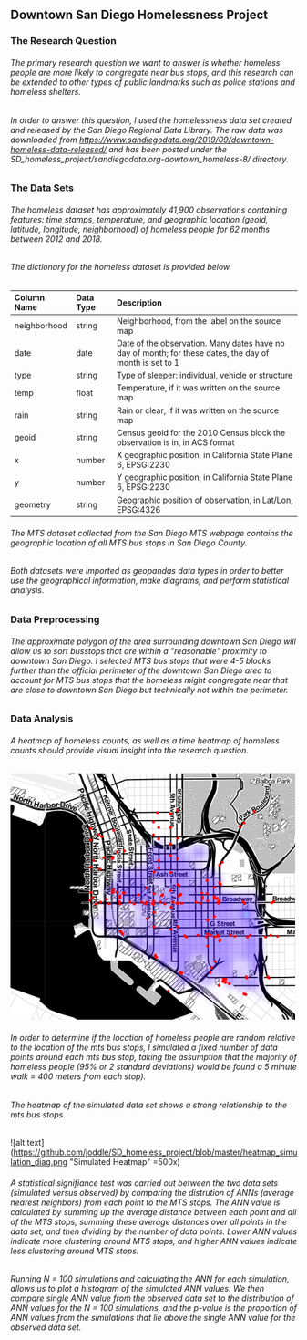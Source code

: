 ## Downtown San Diego Homelessness Project

### The Research Question
###### The primary research question we want to answer is whether homeless people are more likely to congregate near bus stops, and this research can be extended to other types of public landmarks such as police stations and homeless shelters.

###### In order to answer this question, I used the homelessness data set created and released by the San Diego Regional Data Library. The raw data was downloaded from https://www.sandiegodata.org/2019/09/downtown-homeless-data-released/ and has been posted under the SD_homeless_project/sandiegodata.org-dowtown_homeless-8/ directory.

### The Data Sets
###### The homeless dataset has approximately 41,900 observations containing features: time stamps, temperature, and geographic location (geoid, latitude, longitude, neighborhood) of homeless people for 62 months between 2012 and 2018. 

###### The dictionary for the homeless dataset is provided below.

| Column Name   | Data Type     | Description |
|:------------- |:------------- |:----- |
| neighborhood  | string        | Neighborhood, from the label on the source map |
| date          | date          | Date of the observation. Many dates have no day of month; for these dates, the day of month is set to 1 |
| type          | string        | Type of sleeper: individual, vehicle or structure  |
| temp          | float         | Temperature, if it was written on the source map   |
| rain          | string        | Rain or clear, if it was written on the source map |
| geoid         | string        | Census geoid for the 2010 Census block the observation is in, in ACS format |
| x             | number        | X geographic position, in California State Plane 6, EPSG:2230|
| y             | number        | Y geographic position, in California State Plane 6, EPSG:2230|
| geometry      | string        | Geographic position of observation, in Lat/Lon, EPSG:4326 |


###### The MTS dataset collected from the San Diego MTS webpage contains the geographic location of all MTS bus stops in San Diego County.

###### Both datasets were imported as geopandas data types in order to better use the geographical information, make diagrams, and perform statistical analysis.

### Data Preprocessing 
###### The approximate polygon of the area surrounding downtown San Diego will allow us to sort busstops that are within a "reasonable" proximity to downtown San Diego. I selected MTS bus stops that were 4-5 blocks further than the official perimeter of the downtown San Diego area to account for MTS bus stops that the homeless might congregate near that are close to downtown San Diego but technically not within the perimeter. 

### Data Analysis
###### A heatmap of homeless counts, as well as a time heatmap of homeless counts should provide visual insight into the research question. 

![alt text](https://github.com/joddle/SD_homeless_project/blob/master/heatmap_zoom.png "Heatmap")

###### In order to determine if the location of homeless people are random relative to the location of the mts bus stops, I simulated a fixed number of data points around each mts bus stop, taking the assumption that the majority of homeless people (95% or 2 standard deviations) would be found a 5 minute walk = 400 meters from each stop).

###### The heatmap of the simulated data set shows a strong relationship to the mts bus stops. 
![alt text](https://github.com/joddle/SD_homeless_project/blob/master/heatmap_simulation_diag.png "Simulated Heatmap" =500x)

###### A statistical signifiance test was carried out between the two data sets (simulated versus observed) by comparing the distrution of ANNs (average nearest neighbors) from each point to the MTS stops. The ANN value is calculated by summing up the average distance between each point and all of the MTS stops, summing these average distances over all points in the data set, and then dividing by the number of data points. Lower ANN values indicate more clustering around MTS stops, and higher ANN values indicate less clustering around MTS stops.

###### Running N = 100 simulations and calculating the ANN for each simulation, allows us to plot a histogram of the simulated ANN values. We then compare single ANN value from the observed data set to the distribution of ANN values for the N = 100 simulations, and the p-value is the proportion of ANN values from the simulations that lie above the single ANN value for the observed data set. 
